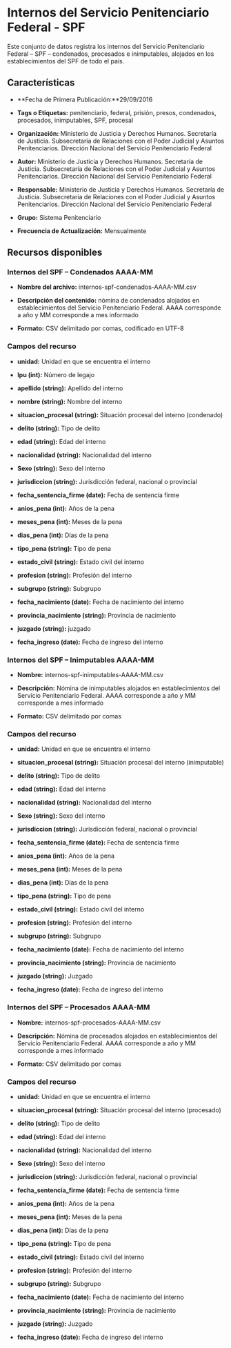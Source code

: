 Internos del Servicio Penitenciario Federal - SPF
================================================

Este conjunto de datos registra los internos del Servicio Penitenciario Federal – SPF – condenados, procesados e inimputables, alojados en los establecimientos del SPF de todo el país.

Características
---------------

- **Fecha de Primera Publicación:**29/09/2016

- **Tags o Etiquetas:** penitenciario, federal, prisión, presos, condenados, procesados, inimputables, SPF, procesal

- **Organización:** Ministerio de Justicia y Derechos Humanos. Secretaría de Justicia. Subsecretaría de Relaciones con el Poder Judicial y Asuntos Penitenciarios. Dirección Nacional del Servicio Penitenciario Federal

- **Autor:** Ministerio de Justicia y Derechos Humanos. Secretaría de Justicia. Subsecretaría de Relaciones con el Poder Judicial y Asuntos Penitenciarios. Dirección Nacional del Servicio Penitenciario Federal

- **Responsable:** Ministerio de Justicia y Derechos Humanos. Secretaría de Justicia. Subsecretaría de Relaciones con el Poder Judicial y Asuntos Penitenciarios. Dirección Nacional del Servicio Penitenciario Federal

- **Grupo:** Sistema Penitenciario

- **Frecuencia de Actualización:** Mensualmente

Recursos disponibles
--------------------

### Internos del SPF – Condenados AAAA-MM

- **Nombre del archivo:** internos-spf-condenados-AAAA-MM.csv

- **Descripción del contenido:** nómina de condenados alojados en establecimientos del Servicio Penitenciario Federal. AAAA corresponde a año y MM corresponde a mes informado

- **Formato:** CSV delimitado por comas, codificado en UTF-8

### Campos del recurso

- **unidad:** Unidad en que se encuentra el interno

- **lpu (int):** Número de legajo

- **apellido (string):** Apellido del interno

- **nombre (string):** Nombre del interno

- **situacion_procesal (string):** Situación procesal del interno (condenado)

- **delito (string):** Tipo de delito

- **edad (string):** Edad del interno

- **nacionalidad (string):** Nacionalidad del interno

- **Sexo (string):** Sexo del interno

- **jurisdiccion (string):** Jurisdicción federal, nacional o provincial

- **fecha_sentencia_firme (date):** Fecha de sentencia firme

- **anios_pena (int):** Años de la pena

- **meses_pena (int):** Meses de la pena

- **dias_pena (int):** Días de la pena

- **tipo_pena (string):** Tipo de pena

- **estado_civil (string):** Estado civil del interno

- **profesion (string):** Profesión del interno

- **subgrupo (string):** Subgrupo

- **fecha_nacimiento (date):** Fecha de nacimiento del interno

- **provincia_nacimiento (string):** Provincia de nacimiento

- **juzgado (string):** juzgado

- **fecha_ingreso (date):** Fecha de ingreso del interno


### Internos del SPF – Inimputables AAAA-MM

- **Nombre:** internos-spf-inimputables-AAAA-MM.csv

<!-- -->

- **Descripción:** Nómina de inimputables alojados en establecimientos del Servicio Penitenciario Federal. AAAA corresponde a año y MM corresponde a mes informado

<!-- -->

- **Formato:** CSV delimitado por comas

### Campos del recurso

- **unidad:** Unidad en que se encuentra el interno

- **situacion_procesal (string):** Situación procesal del interno (inimputable)

- **delito (string):** Tipo de delito

- **edad (string):** Edad del interno

- **nacionalidad (string):** Nacionalidad del interno

- **Sexo (string):** Sexo del interno

- **jurisdiccion (string):** Jurisdicción federal, nacional o provincial

- **fecha_sentencia_firme (date):** Fecha de sentencia firme

- **anios_pena (int):** Años de la pena

- **meses_pena (int):** Meses de la pena

- **dias_pena (int):** Días de la pena

- **tipo_pena (string):** Tipo de pena

- **estado_civil (string):** Estado civil del interno

- **profesion (string):** Profesión del interno

- **subgrupo (string):** Subgrupo

- **fecha_nacimiento (date):** Fecha de nacimiento del interno

- **provincia_nacimiento (string):** Provincia de nacimiento

- **juzgado (string):** Juzgado

- **fecha_ingreso (date):** Fecha de ingreso del interno


### Internos del SPF – Procesados AAAA-MM

- **Nombre:** internos-spf-procesados-AAAA-MM.csv

- **Descripción:** Nómina de procesados alojados en establecimientos del Servicio Penitenciario Federal. AAAA corresponde a año y MM corresponde a mes informado

- **Formato:** CSV delimitado por comas

### Campos del recurso

- **unidad:** Unidad en que se encuentra el interno

- **situacion\_procesal (string):** Situación procesal del interno (procesado)

- **delito (string):** Tipo de delito

- **edad (string):** Edad del interno

- **nacionalidad (string):** Nacionalidad del interno

- **Sexo (string):** Sexo del interno

- **jurisdiccion (string):** Jurisdicción federal, nacional o provincial

- **fecha_sentencia_firme (date):** Fecha de sentencia firme

- **anios_pena (int):** Años de la pena

- **meses_pena (int):** Meses de la pena

- **dias_pena (int):** Días de la pena

- **tipo_pena (string):** Tipo de pena

- **estado_civil (string):** Estado civil del interno

- **profesion (string):** Profesión del interno

- **subgrupo (string):** Subgrupo

- **fecha_nacimiento (date):** Fecha de nacimiento del interno

- **provincia_nacimiento (string):** Provincia de nacimiento

- **juzgado (string):** Juzgado

- **fecha_ingreso (date):** Fecha de ingreso del interno

